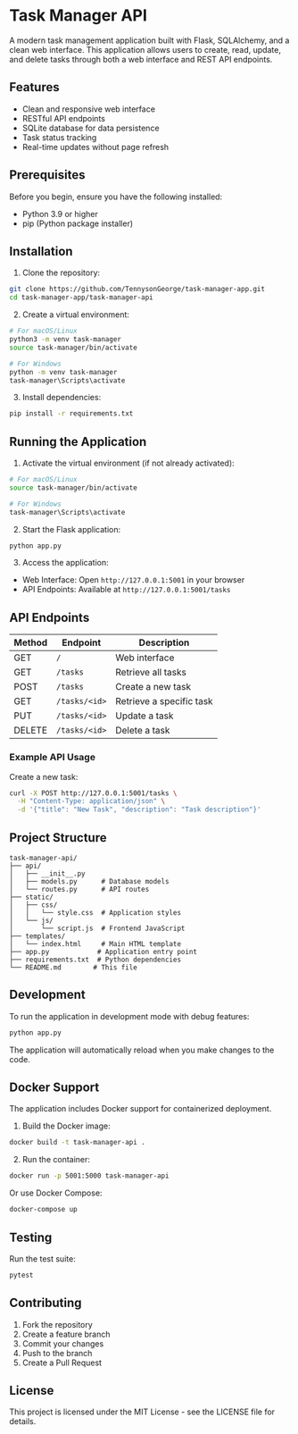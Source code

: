 # Task Manager API

A modern task management application built with Flask, SQLAlchemy, and a clean web interface. This application allows users to create, read, update, and delete tasks through both a web interface and REST API endpoints.

## Features

- Clean and responsive web interface
- RESTful API endpoints
- SQLite database for data persistence
- Task status tracking
- Real-time updates without page refresh

## Prerequisites

Before you begin, ensure you have the following installed:
- Python 3.9 or higher
- pip (Python package installer)

## Installation

1. Clone the repository:
```bash
git clone https://github.com/TennysonGeorge/task-manager-app.git
cd task-manager-app/task-manager-api
```

2. Create a virtual environment:
```bash
# For macOS/Linux
python3 -m venv task-manager
source task-manager/bin/activate

# For Windows
python -m venv task-manager
task-manager\Scripts\activate
```

3. Install dependencies:
```bash
pip install -r requirements.txt
```

## Running the Application

1. Activate the virtual environment (if not already activated):
```bash
# For macOS/Linux
source task-manager/bin/activate

# For Windows
task-manager\Scripts\activate
```

2. Start the Flask application:
```bash
python app.py
```

3. Access the application:
- Web Interface: Open `http://127.0.0.1:5001` in your browser
- API Endpoints: Available at `http://127.0.0.1:5001/tasks`

## API Endpoints

| Method | Endpoint | Description |
|--------|----------|-------------|
| GET | `/` | Web interface |
| GET | `/tasks` | Retrieve all tasks |
| POST | `/tasks` | Create a new task |
| GET | `/tasks/<id>` | Retrieve a specific task |
| PUT | `/tasks/<id>` | Update a task |
| DELETE | `/tasks/<id>` | Delete a task |

### Example API Usage

Create a new task:
```bash
curl -X POST http://127.0.0.1:5001/tasks \
  -H "Content-Type: application/json" \
  -d '{"title": "New Task", "description": "Task description"}'
```

## Project Structure

```
task-manager-api/
├── api/
│   ├── __init__.py
│   ├── models.py      # Database models
│   └── routes.py      # API routes
├── static/
│   ├── css/
│   │   └── style.css  # Application styles
│   └── js/
│       └── script.js  # Frontend JavaScript
├── templates/
│   └── index.html     # Main HTML template
├── app.py            # Application entry point
├── requirements.txt  # Python dependencies
└── README.md        # This file
```

## Development

To run the application in development mode with debug features:
```bash
python app.py
```

The application will automatically reload when you make changes to the code.

## Docker Support

The application includes Docker support for containerized deployment.

1. Build the Docker image:
```bash
docker build -t task-manager-api .
```

2. Run the container:
```bash
docker run -p 5001:5000 task-manager-api
```

Or use Docker Compose:
```bash
docker-compose up
```

## Testing

Run the test suite:
```bash
pytest
```

## Contributing

1. Fork the repository
2. Create a feature branch
3. Commit your changes
4. Push to the branch
5. Create a Pull Request

## License

This project is licensed under the MIT License - see the LICENSE file for details.